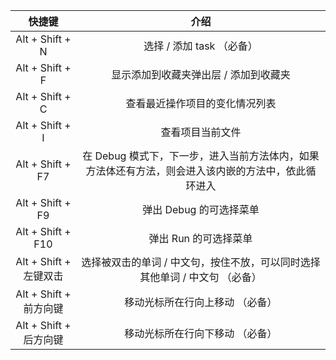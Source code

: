 |         快捷键         |                                                 介绍                                                |
|:----------------------:|:---------------------------------------------------------------------------------------------------:|
|     Alt + Shift + N    |                                      选择 / 添加 task （必备）                                      |
|     Alt + Shift + F    |                                显示添加到收藏夹弹出层 / 添加到收藏夹                                |
|     Alt + Shift + C    |                                    查看最近操作项目的变化情况列表                                   |
|     Alt + Shift + I    |                                           查看项目当前文件                                          |
|    Alt + Shift + F7    | 在 Debug 模式下，下一步，进入当前方法体内，如果方法体还有方法，则会进入该内嵌的方法中，依此循环进入 |
|    Alt + Shift + F9    |                                       弹出 Debug 的可选择菜单                                       |
|    Alt + Shift + F10   |                                        弹出 Run 的可选择菜单                                        |
| Alt + Shift + 左键双击 |             选择被双击的单词 / 中文句，按住不放，可以同时选择其他单词 / 中文句 （必备）             |
| Alt + Shift + 前方向键 |                                   移动光标所在行向上移动 （必备）                                   |
| Alt + Shift + 后方向键 |                                   移动光标所在行向下移动 （必备）                                   |

